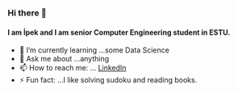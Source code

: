 ### Hi there 👋 
#### I am İpek and I am senior Computer Engineering student in ESTU.

- 🌱 I’m currently learning ...some Data Science
- 💬 Ask me about ...anything 
- 📫 How to reach me: ... [LinkedIn](https://www.linkedin.com/in/i%CC%87pekar%C4%B1kan?lipi=urn%3Ali%3Apage%3Ad_flagship3_profile_view_base_contact_details%3Biw0BOz6GRTK5QTuWb3BVvA%3D%3D)
- ⚡ Fun fact: ...I like solving sudoku and reading books.

